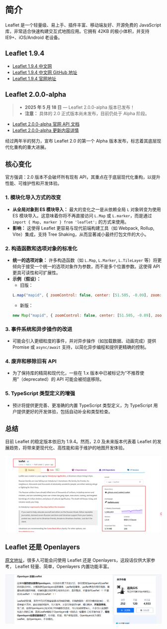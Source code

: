 # 简介

Leaflet 是一个轻量级、易上手、插件丰富、移动端友好、开源免费的 JavaScript 库，非常适合快速构建交互式地图应用。它拥有 42KB 的极小体积，并支持 IE9+、iOS/Android 老设备。

## Leaflet 1.9.4

- [Leaflet 1.9.4 中文网](https://leafletjs.cn)
- [Leaflet 1.9.4 中文网 GitHub 地址](https://github.com/NICEXAI/leaflet_zh)
- [Leaflet 1.9.4 官网地址](https://leafletjs.com/)

## Leaflet 2.0.0-alpha

> - **2025 年 5 月 18 日** — Leaflet 2.0.0-alpha 版本已发布！
> - **注意：** 具体的 2.0 正式版本尚未发布，目前仍处于 Alpha 阶段。

- [Leaflet 2.0.0-alpha 官网 API 文档](https://leafletjs.com/reference-2.0.0.html)
- [Leaflet 2.0.0-alpha 更新内容详情](https://leafletjs.com/2025/05/18/leaflet-2.0.0-alpha.html)

经过两年半的努力，宣布 Leaflet 2.0 的第一个 Alpha 版本发布，标志着其底层现代化重构的重大进展。

## 核心变化

官方强调：2.0 版本不会破坏所有现有 API，其重点在于底层现代化重构，以提升性能、可维护性和开发体验。

### 1. 模块化导入方式的改变

- **从全局对象到 ES 模块导入：** 最大的变化之一是从依赖全局 `L` 对象转变为使用 ES 模块导入。这意味着你将不再直接访问 `L.Map` 或 `L.marker`，而是通过 `import { Map, marker } from 'leaflet';` 的方式来使用。
- **影响：** 这使得 Leaflet 更容易与现代前端构建工具（如 Webpack, Rollup, Vite）集成，支持 Tree Shaking，从而显著减小最终打包文件的大小。

### 2. 构造函数和选项对象的标准化

- **统一的选项对象：** 许多构造函数（如 `L.Map`, `L.Marker`, `L.TileLayer` 等）将更倾向于接受一个统一的选项对象作为参数，而不是多个位置参数。这使得 API 更具可读性和可扩展性。
- **示例（假设）：**
  - 旧版：
  ```js
  L.map("mapid", { zoomControl: false, center: [51.505, -0.09], zoom: 13 });
  ```
  - 新版：
  ```js
  new Map("mapid", { zoomControl: false, center: [51.505, -0.09], zoom: 13 });
  ```

### 3. 事件系统和异步操作的改进

- 可能会引入更细粒度的事件，并对异步操作（如加载数据、动画完成）提供 Promise 或 `async/await` 支持，以简化异步编程和提供更精确的控制。

### 4. 废弃和移除旧有 API

- 为了保持库的精简和现代化，一些在 1.x 版本中已被标记为“不推荐使用”（deprecated）的 API 可能会被彻底移除。

### 5. TypeScript 类型定义的增强

- 预计将提供更完善、更准确的内置 TypeScript 类型定义，为 TypeScript 用户提供更好的开发体验，包括自动补全和类型检查。

## 总结

目前 Leaflet 的稳定版本依旧为 1.9.4。然而，2.0 及未来版本代表着 Leaflet 的发展趋势，将带来更现代化、高性能和易于维护的地图开发体验。

![leaflet 包管理](./imgs/npm-leaflet.png)

## Leaflet 还是 Openlayers

[原文地址](https://zhuanlan.zhihu.com/p/531472494)，很多人可能会问使用 Leaflet 还是 Openlayers，这段话仅供大家参考， Leaflet 轻量、简单，Openlayers 内置功能丰富。

![leaflet 还是 openlayers](./imgs/ol-le.png)
